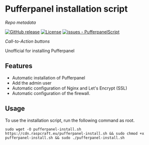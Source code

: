 # Pufferpanel installation script
_Repo metadata_


[![GitHub release](https://img.shields.io/github/release/david1117dev/PufferpanelScript?include_prereleases=&sort=semver&color=blue)](https://github.com/david1117dev/PufferpanelScript/releases/)
[![License](https://img.shields.io/badge/License-MIT-blue)](#license)
[![issues - PufferpanelScript](https://img.shields.io/github/issues/david1117dev/PufferpanelScript)](https://github.com/david1117dev/PufferpanelScript/issues)

_Call-to-Action buttons_

<div align="center">





</div>

Unofficial for installing Pufferpanel

## Features

- Automatic installation of Pufferpanel
- Add the admin user
- Automatic configuration of Nginx and Let's Encrypt (SSL)
- Automatic configuration of the firewall.

## Usage

To use the installation script, run the following command as root.

`sudo wget -O pufferpanel-install.sh https://cdn.raspcraft.eu/pufferpanel-install.sh && sudo chmod +x pufferpanel-install.sh && sudo ./pufferpanel-install.sh
`
